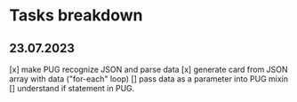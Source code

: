 # Tasks breakdown

## 23.07.2023
 [x] make PUG recognize JSON and parse data
 [x] generate card from JSON array with data ("for-each" loop)
 [] pass data as a parameter into PUG mixin
 [] understand if statement in PUG.